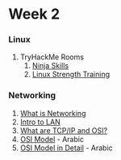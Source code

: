 # Week 2

### Linux

1. TryHackMe Rooms
    1. [Ninja Skills](https://tryhackme.com/room/ninjaskills)
    2. [Linux Strength Training](https://tryhackme.com/room/linuxstrengthtraining)

### Networking

1. [What is Networking](https://tryhackme.com/room/whatisnetworking)
2. [Intro to LAN](https://tryhackme.com/room/introtolan)
3. [What are TCP/IP and OSI?](https://www.youtube.com/watch?v=CRdL1PcherM)
4. [OSI Model](https://www.youtube.com/watch?v=A31bxOyj5mk) - Arabic
5. [OSI Model in Detail](https://www.youtube.com/playlist?list=PLXWTCwviwI7XS9aNGeILGahthdoi4N3I7) - Arabic